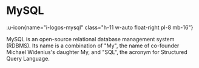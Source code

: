 # MySQL

:u-icon{name="i-logos-mysql" class="h-11 w-auto float-right pl-8 mb-16"}

MySQL is an open-source relational database management system (RDBMS). Its name is a combination of "My", the name of co-founder Michael Widenius's daughter My, and "SQL", the acronym for Structured Query Language.
